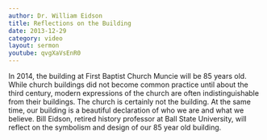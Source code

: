 ```yaml
---
author: Dr. William Eidson
title: Reflections on the Building
date: 2013-12-29
category: video
layout: sermon
youtube: qvgXaVsEnR0
---
```


In 2014, the building at First Baptist Church Muncie will be 85 years old. While church buildings did not become common practice until about the third century, modern expressions of the church are often indistinguishable from their buildings. The church is certainly not the building. At the same time, our building is a beautiful declaration of who we are and what we believe. Bill Eidson, retired history professor at Ball State University, will reflect on the symbolism and design of our 85 year old building.
